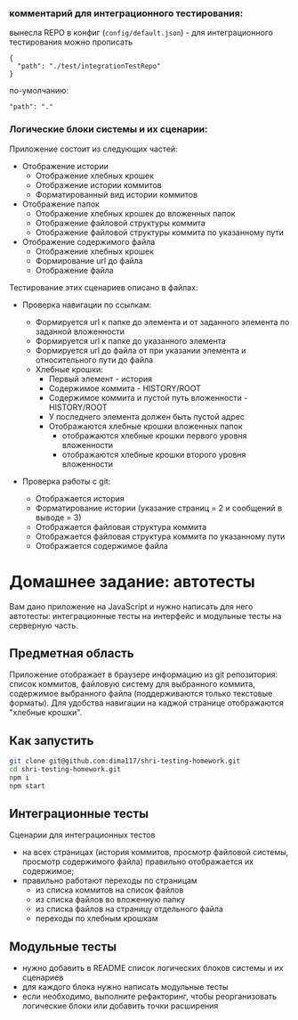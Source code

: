 ### комментарий для интеграционного тестирования:

вынесла REPO в конфиг (`config/default.json`) - для интеграционного тестирования можно прописать

```
{
  "path": "./test/integrationTestRepo"
}
```

по-умолчанию:

```
"path": "."
```

### Логические блоки системы и их сценарии:

Приложение состоит из следующих частей:

- Отображение истории
  - Отображение хлебных крошек
  - Отображение истории коммитов
  - Форматированный вид истории коммитов
- Отображение папок
  - Отображение хлебных крошек до вложенных папок
  - Отображение файловой структуры коммита
  - Отображение файловой структуры коммита по указанному пути
- Отображение содержимого файла
  - Отображение хлебных крошек
  - Формирование url до файла
  - Отображение файла

Тестирование этих сценариев описано в файлах:

- Проверка навигации по ссылкам:

  - Формируется url к папке до элемента и от заданного элемента по заданной вложенности
  - Формируется url к папке до указанного элемента
  - Формируется url до файла от при указании элемента и относительного пути до файла
  - Хлебные крошки:
    - Первый элемент - история
    - Содержимое коммита - HISTORY/ROOT
    - Содержимое коммита и пустой путь вложенности - HISTORY/ROOT
    - У последнего элемента должен быть пустой адрес
    - Отображаются хлебные крошки вложенных папок
      - отображаются хлебные крошки первого уровня вложенности
      - отображаются хлебные крошки второго уровня вложенности

- Проверка работы с git:

  - Отображается история
  - Форматирование истории (указание страниц = 2 и сообщений в выводе = 3)
  - Отображается файловая структура коммита
  - Отображается файловая структура коммита по указанному пути
  - Отображается содержимое файла

# Домашнее задание: автотесты

Вам дано приложение на JavaScript и нужно написать для него автотесты: интеграционные тесты на интерфейс и модульные тесты на серверную часть.

## Предметная область

Приложение отображает в браузере информацию из git репозитория: список коммитов, файловую систему для выбранного коммита, содержимое выбранного файла (поддерживаются только текстовые форматы). Для удобства навигации на каджой странице отображаются "хлебные крошки".

## Как запустить

```sh
git clone git@github.com:dima117/shri-testing-homework.git
cd shri-testing-homework.git
npm i
npm start
```

## Интеграционные тесты

Сценарии для интеграционных тестов

- на всех страницах (история коммитов, просмотр файловой системы, просмотр содержимого файла) правильно отображается их содержимое;
- правильно работают переходы по страницам
  - из списка коммитов на список файлов
  - из списка файлов во вложенную папку
  - из списка файлов на страницу отдельного файла
  - переходы по хлебным крошкам

## Модульные тесты

- нужно добавить в README список логических блоков системы и их сценариев
- для каждого блока нужно написать модульные тесты
- если необходимо, выполните рефакторинг, чтобы реорганизовать логические блоки или добавить точки расширения

